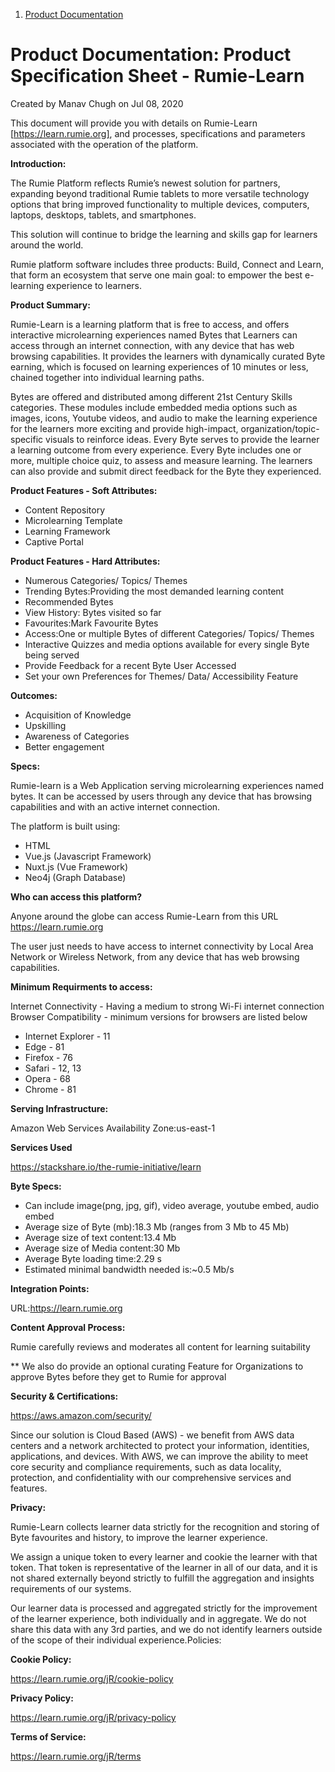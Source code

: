 
1.  [Product Documentation](index.html)

Product Documentation: Product Specification Sheet - Rumie-Learn
=================================================================

Created by Manav Chugh on Jul 08, 2020

This document will provide you with details on Rumie-Learn [https://learn.rumie.org], and processes, specifications and parameters associated with the operation of the platform. 

**Introduction:** 

The Rumie Platform reflects Rumie’s newest solution for partners, expanding beyond traditional Rumie tablets to more versatile technology options that bring improved functionality to multiple devices, computers, laptops, desktops, tablets, and smartphones.

This solution will continue to bridge the learning and skills gap for learners around the world. 

Rumie platform software includes three products: Build, Connect and Learn, that form an ecosystem that serve one main goal: to empower the best e-learning experience to learners.

**Product Summary:**

Rumie-Learn is a learning platform that is free to access, and offers interactive microlearning experiences named Bytes that Learners can access through an internet connection, with any device that has web browsing capabilities. It provides the learners with dynamically curated Byte earning, which is focused on learning experiences of 10 minutes or less, chained together into individual learning paths.

Bytes are offered and distributed among different 21st Century Skills categories. These modules include embedded media options such as images, icons, Youtube videos, and audio to make the learning experience for the learners more exciting and provide high-impact, organization/topic-specific visuals to reinforce ideas. Every Byte serves to provide the learner a learning outcome from every experience. Every Byte includes one or more, multiple choice quiz, to assess and measure learning. The learners can also provide and submit direct feedback for the Byte they experienced.

**Product Features - Soft Attributes:**

  * Content Repository
  * Microlearning Template
  * Learning Framework
  * Captive Portal
  
**Product Features -  Hard Attributes:**

  * Numerous Categories/ Topics/ Themes
  * Trending Bytes:Providing the most demanded learning content
  * Recommended Bytes
  * View History: Bytes visited so far
  * Favourites:Mark Favourite Bytes
  * Access:One or multiple Bytes of different Categories/ Topics/ Themes
  * Interactive Quizzes and media options available for every single Byte being served
  * Provide Feedback for a recent Byte User Accessed
  * Set your own Preferences for Themes/ Data/ Accessibility Feature

**Outcomes:**

 * Acquisition of Knowledge
 * Upskilling
 * Awareness of Categories
 * Better engagement

**Specs:**

Rumie-learn  is a Web Application serving microlearning experiences named bytes. It can be accessed by users through any device that has browsing capabilities and with an active internet connection. 

The platform is built using:

 * HTML 
 * Vue.js (Javascript Framework)
 * Nuxt.js (Vue Framework) 
 * Neo4j (Graph Database) 

**Who can access this platform?**

Anyone around the globe can access Rumie-Learn from this URL https://learn.rumie.org

The user just needs to have access to internet connectivity by Local Area Network or Wireless Network, from any device that has web browsing capabilities.

**Minimum Requirments to access:**

Internet Connectivity - Having a medium to strong Wi-Fi internet connection Browser Compatibility - minimum versions for browsers are listed below

 * Internet Explorer - 11
 * Edge - 81
 * Firefox - 76
 * Safari - 12, 13
 * Opera - 68
 * Chrome - 81

**Serving Infrastructure:**

Amazon Web Services Availability Zone:us-east-1

**Services Used**

https://stackshare.io/the-rumie-initiative/learn

**Byte Specs:**

 * Can include image(png, jpg, gif), video average, youtube embed, audio embed
 * Average size of Byte (mb):18.3 Mb (ranges from 3 Mb to 45 Mb)
 * Average size of text content:13.4 Mb
 * Average size of Media content:30 Mb
 * Average Byte loading time:2.29 s
 * Estimated minimal bandwidth needed is:~0.5 Mb/s

**Integration Points:**

URL:https://learn.rumie.org

**Content Approval Process:**

Rumie carefully reviews and moderates all content for learning suitability

** We also do provide an optional curating Feature for Organizations to approve Bytes before they get to Rumie for approval

**Security & Certifications:**

https://aws.amazon.com/security/

Since our solution is Cloud Based (AWS) - we benefit from AWS data centers and a network architected to protect your information, identities, applications, and devices. With AWS, we can improve the ability to meet core security and compliance requirements, such as data locality, protection, and confidentiality with our comprehensive services and features.

**Privacy:**

Rumie-Learn collects learner data strictly for the recognition and storing of Byte favourites and history, to improve the learner experience.

We assign a unique token to every learner and cookie the learner with that token. That token is representative of the learner in all of our data, and it is not shared externally beyond strictly to fulfill the aggregation and insights requirements of our systems.

Our learner data is processed and aggregated strictly for the improvement of the learner experience, both individually and in aggregate. We do not share this data with any 3rd parties, and we do not identify learners outside of the scope of their individual experience.Policies:

**Cookie Policy:**

https://learn.rumie.org/jR/cookie-policy

**Privacy Policy:**

https://learn.rumie.org/jR/privacy-policy

**Terms of Service:**

https://learn.rumie.org/jR/terms

